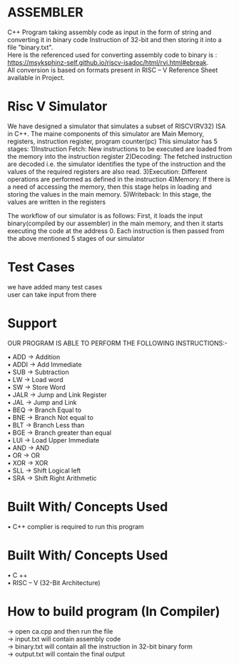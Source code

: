 # ASSEMBLER
C++ Program taking assembly code as input in the form of string and converting it in binary code Instruction of 32-bit and then storing it into a file "binary.txt". <br/>
Here is the referenced used for converting assembly code to binary is : https://msyksphinz-self.github.io/riscv-isadoc/html/rvi.html#ebreak. <br/>
All conversion is based on formats present in RISC – V Reference Sheet available in Project. <br/>

# Risc V Simulator
We have designed a simulator that simulates a subset of RISCV(RV32) ISA in C++. The maine components of this simulator are Main Memory, registers, instruction register, program counter(pc)
This simulator has 5 stages:
1)Instruction Fetch:  New instructions to be executed are loaded from the memory into the instruction register
2)Decoding: The fetched instruction are decoded i.e. the simulator identifies the type of the instruction and the values of the required registers are also read.
3)Execution: Different operations are performed as defined in the instruction
4)Memory: If there is a need of accessing the memory, then this stage helps in loading and storing the values in the main memory.
5)Writeback: In this stage, the values are written in the registers

The workflow of our simulator is as follows:
First, it loads the input binary(compiled by our assembler) in the main memory, and then it starts executing the code at the address 0.
Each instruction is then passed from the above mentioned 5 stages of our simulator

# Test Cases
we have added many test cases  <br/>
user can take input from there

# Support
OUR PROGRAM IS ABLE TO PERFORM THE FOLLOWING INSTRUCTIONS:-

•	ADD     ->        Addition <br/>
•	ADDI 	 -> 	        Add Immediate <br/>
•	SUB 	 -> 	Subtraction <br/>
•	LW 	 -> 	Load word <br/>
•	SW 		 ->  Store Word <br/>
•	JALR 	 -> 	Jump and Link Register <br/>
•	JAL 	 -> 	Jump and Link  <br/>
•	BEQ 	 -> 	Branch Equal to <br/>
•	BNE 	 -> 	Branch Not equal to <br/>
•	BLT		 ->  Branch Less than <br/>
•	BGE 	 -> 	Branch greater than equal <br/>
•	LUI 	 -> 	Load Upper Immediate <br/>
•	AND 	 -> 	AND <br/>
•	OR 	 -> 	OR <br/>
•	XOR 	 -> 	XOR <br/>
•	SLL 	 -> 	Shift Logical left <br/>
•	SRA 	 -> 	Shift Right Arithmetic <br/>


# Built With/ Concepts Used
•	C++ complier is required to run this program

# Built With/ Concepts Used
•	C ++      \
•	RISC – V (32-Bit Architecture)

# How to build program (In Compiler)
->	open ca.cpp and then run the file <br/>
->	input.txt will contain assembly code <br/>
->	binary.txt will contain all the instruction in 32-bit binary form <br/>
->	output.txt will contain the final output  <br/>


